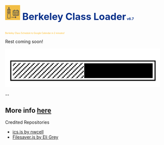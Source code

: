 <div>

<h1 style="padding: 10px 0; font-family: 'Inter', sans-serif; font-size: 2.2em; color: #012c88fa;"><img src="ext_icon_48.png" style="display: inline; width='36px'"> 
    Berkeley Class Loader<span id="version-number-top" style="font-size: 0.35em;
        color: ;"> v6.7</span>
        <br>
    </h1>
<p style="font-size: 0.5em; color: #FDB515">Berkeley Class Schedule to Google Calendar in 2 minutes!</p>
</div>
<p>Rest coming soon!</p>
<img src="loading_bar_short.gif" width="500px">

--

<h2>More info <a href="https:/www.tinyurl.com/bcs-faq-howto">here</a></h2>

<p>Credited Repositories</p>
<ul>
    <li><a href="https://github.com/nwcell/ics.js/">ics.js by nwcell</a></li>
    <li><a href="https://github.com/eligrey/FileSaver.js">Filesaver.js by Eli Grey</a></li>
</ul>
